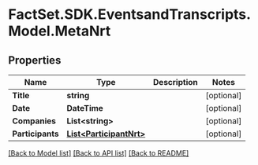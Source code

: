# FactSet.SDK.EventsandTranscripts.Model.MetaNrt

## Properties

Name | Type | Description | Notes
------------ | ------------- | ------------- | -------------
**Title** | **string** |  | [optional] 
**Date** | **DateTime** |  | [optional] 
**Companies** | **List&lt;string&gt;** |  | [optional] 
**Participants** | [**List&lt;ParticipantNrt&gt;**](ParticipantNrt.md) |  | [optional] 

[[Back to Model list]](../README.md#documentation-for-models) [[Back to API list]](../README.md#documentation-for-api-endpoints) [[Back to README]](../README.md)

